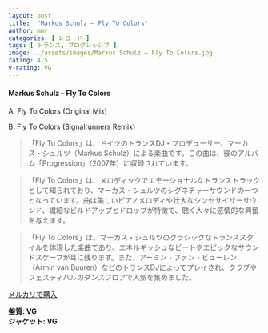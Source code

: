 ```yaml
---
layout: post
title:  "Markus Schulz – Fly To Colors"
author: mmr
categories: [ レコード ]
tags: [ トランス, プログレッシブ ]
image: ../assets/images/Markus Schulz – Fly To Colors.jpg
rating: 4.5
v-rating: VG
---
```


#### Markus Schulz – Fly To Colors

A. Fly To Colors (Original Mix)

B. Fly To Colors (Signalrunners Remix)

> 「Fly To Colors」は、ドイツのトランスDJ・プロデューサー、マーカス・シュルツ（Markus Schulz）による楽曲です。この曲は、彼のアルバム「Progression」（2007年）に収録されています。

> 「Fly To Colors」は、メロディックでエモーショナルなトランストラックとして知られており、マーカス・シュルツのシグネチャーサウンドの一つとなっています。曲は美しいピアノメロディや壮大なシンセサイザーサウンド、繊細なビルドアップとドロップが特徴で、聴く人々に感情的な興奮を与えます。

> 「Fly To Colors」は、マーカス・シュルツのクラシックなトランススタイルを体現した楽曲であり、エネルギッシュなビートやエピックなサウンドスケープが耳に残ります。また、アーミン・ファン・ビューレン（Armin van Buuren）などのトランスDJによってプレイされ、クラブやフェスティバルのダンスフロアで人気を集めました。


[メルカリで購入](https://jp.mercari.com/item/m77384316515)

<div class="mt-4 mb-4 d-flex align-items-center">
<strong class="mr-1">盤質: VG</strong>
</div>
<div class="mt-4 mb-4 d-flex align-items-center">
<strong class="mr-1">ジャケット: VG</strong>
</div>
